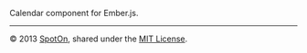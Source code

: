 Calendar component for Ember.js.

---

© 2013 [SpotOn](https://spoton.it), shared under the [MIT License](http://www.opensource.org/licenses/MIT).